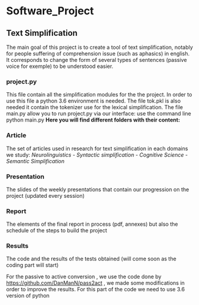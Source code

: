 # Software_Project

## Text Simplification

The main goal of this project is to create a tool of text simplification, notably for people suffering of comprehension issue (such as aphasics) in english. It corresponds to change the form of several types of sentences (passive voice for exemple) to be understood easier.

### project.py
This file contain all the simplification modules for the the project. In order to use this file a python 3.6 environment is needed. The file tok.pkl is also needed it contain the tokenizer use for the lexical simplification.
The file main.py allow you to run project.py via our interface: use the command line python main.py
**Here you will find different folders with their content:**


### Article

The set of articles used in research for text simplification in each domains we study:
*Neurolinguistics* - *Syntactic simplification* - *Cognitive Science* - *Semantic Simplification*

### Presentation

The slides of the weekly presentations that contain our progression on the project (updated every session)

### Report

The elements of the final report in process (pdf, annexes) but also the schedule of the steps to build the project

### Results 

The code and the results of the tests obtained (will come soon as the coding part will start)

For the passive to active conversion , we use the code done by https://github.com/DanManN/pass2act , we made some modifications in order to improve the results. For this part of the code we need to use 3.6 version of python
